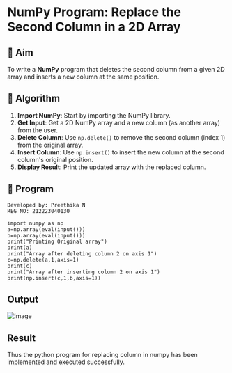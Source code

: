 # NumPy Program: Replace the Second Column in a 2D Array

## 🎯 Aim
To write a **NumPy** program that deletes the second column from a given 2D array and inserts a new column at the same position.

## 🧠 Algorithm
1. **Import NumPy**: Start by importing the NumPy library.
2. **Get Input**: Get a 2D NumPy array and a new column (as another array) from the user.
3. **Delete Column**: Use `np.delete()` to remove the second column (index 1) from the original array.
4. **Insert Column**: Use `np.insert()` to insert the new column at the second column's original position.
5. **Display Result**: Print the updated array with the replaced column.

## 🧾 Program
```
Developed by: Preethika N
REG NO: 212223040130
```
```
import numpy as np
a=np.array(eval(input()))
b=np.array(eval(input()))
print("Printing Original array") 
print(a) 
print("Array after deleting column 2 on axis 1")
c=np.delete(a,1,axis=1)  
print(c) 
print("Array after inserting column 2 on axis 1") 
print(np.insert(c,1,b,axis=1)) 
```
## Output
![image](https://github.com/user-attachments/assets/57429321-8894-4c95-8843-b82c99c64ef0)

## Result
Thus the python program for replacing column in numpy has been implemented and executed successfully.

